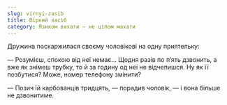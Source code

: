```yaml
---
slug: virnyi-zasib
title: Вірний засіб
category: Язиком вихати — не ціпом махати
---
```

Дружина поскаржилася своєму чоловікові на одну приятельку:

— Розумієш, спокою від неї немає… Щодня разів по п’ять дзвонить, а вже як знімеш трубку, то й за годину од неї не відчепишся. Ну як її позбутися? Може, номер телефону змінити?

— Позич їй карбованців тридцять, — порадив чоловік, — і вона більше не дзвонитиме.
